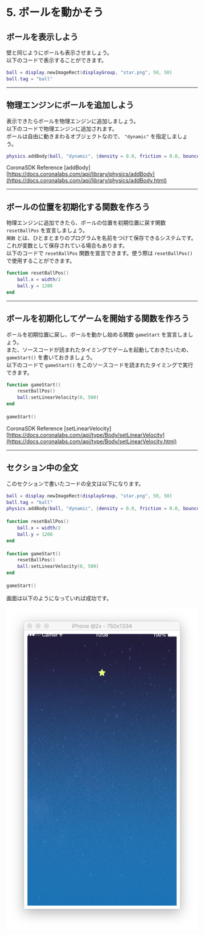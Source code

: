 # 5. ボールを動かそう

## ボールを表示しよう

壁と同じようにボールも表示させましょう。  
以下のコードで表示することができます。

```lua
ball = display.newImageRect(displayGroup, "star.png", 50, 50)
ball.tag = "ball"
```

---

## 物理エンジンにボールを追加しよう

表示できたらボールを物理エンジンに追加しましょう。  
以下のコードで物理エンジンに追加されます。  
ボールは自由に動きまわるオブジェクトなので、 `"dynamic"` を指定しましょう。

```lua
physics.addBody(ball, "dynamic", {density = 0.0, friction = 0.0, bounce = 1.0})
```

CoronaSDK Reference [addBody]
[https://docs.coronalabs.com/api/library/physics/addBody](https://docs.coronalabs.com/api/library/physics/addBody.html)

---

## ボールの位置を初期化する関数を作ろう

物理エンジンに追加できたら、ボールの位置を初期位置に戻す関数 `resetBallPos` を宣言しましょう。  
`関数` とは、ひとまとまりのプログラムを名前をつけて保存できるシステムです。これが変数として保存されている場合もあります。  
以下のコードで `resetBallPos` 関数を宣言できます。使う際は `resetBallPos()` で使用することができます。

```lua
function resetBallPos()
    ball.x = width/2
    ball.y = 1200
end
```

---

## ボールを初期化してゲームを開始する関数を作ろう

ボールを初期位置に戻し、ボールを動かし始める関数 `gameStart` を宣言しましょう。  
また、ソースコードが読まれたタイミングでゲームを起動しておきたいため、 `gameStart()` を書いておきましょう。  
以下のコードで `gameStart()` をこのソースコードを読まれたタイミングで実行できます。

```lua
function gameStart()
    resetBallPos()
    ball:setLinearVelocity(0, 500)
end

gameStart()
```

CoronaSDK Reference \[setLinearVelocity\]  
[https://docs.coronalabs.com/api/type/Body/setLinearVelocity](https://docs.coronalabs.com/api/type/Body/setLinearVelocity.html)

---

## セクション中の全文

このセクションで書いたコードの全文は以下になります。

```lua
ball = display.newImageRect(displayGroup, "star.png", 50, 50)
ball.tag = "ball"
physics.addBody(ball, "dynamic", {density = 0.0, friction = 0.0, bounce = 1.0})

function resetBallPos()
    ball.x = width/2
    ball.y = 1200
end

function gameStart()
    resetBallPos()
    ball:setLinearVelocity(0, 500)
end

gameStart()
```

画面は以下のようになっていれば成功です。

![](./image/execBreakoutSample4.png)

